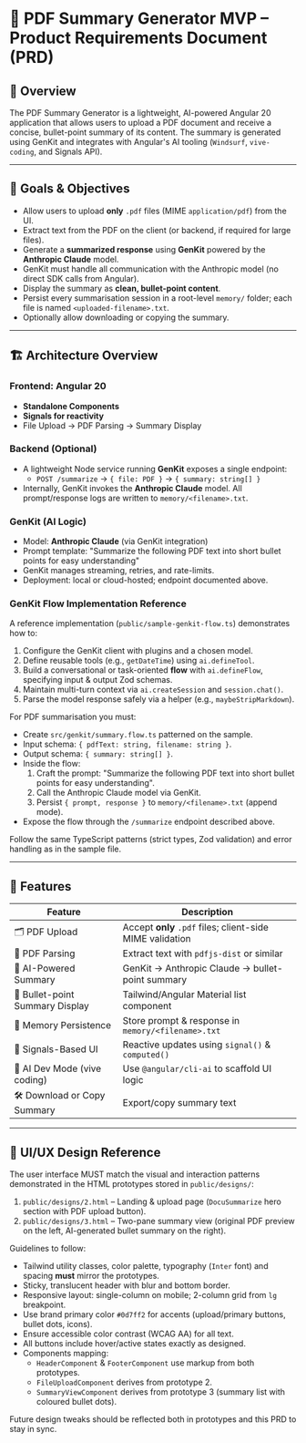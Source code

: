 # 📄 PDF Summary Generator MVP – Product Requirements Document (PRD)

## 🧩 Overview

The PDF Summary Generator is a lightweight, AI-powered Angular 20 application that allows users to upload a PDF document and receive a concise, bullet-point summary of its content. The summary is generated using GenKit and integrates with Angular's AI tooling (`Windsurf`, `vive-coding`, and Signals API).

---

## 🎯 Goals & Objectives

- Allow users to upload **only** `.pdf` files (MIME `application/pdf`) from the UI.
- Extract text from the PDF on the client (or backend, if required for large files).
- Generate a **summarized response** using **GenKit** powered by the **Anthropic Claude** model.
- GenKit must handle all communication with the Anthropic model (no direct SDK calls from Angular).
- Display the summary as **clean, bullet-point content**.
- Persist every summarisation session in a root-level `memory/` folder; each file is named `<uploaded-filename>.txt`.
- Optionally allow downloading or copying the summary.

---

## 🏗️ Architecture Overview

### Frontend: Angular 20

- **Standalone Components**
- **Signals for reactivity**
- File Upload → PDF Parsing → Summary Display

### Backend (Optional)

- A lightweight Node service running **GenKit** exposes a single endpoint:
    - `POST /summarize` → `{ file: PDF }` → `{ summary: string[] }`
- Internally, GenKit invokes the **Anthropic Claude** model. All prompt/response logs are written to `memory/<filename>.txt`.

### GenKit (AI Logic)

- Model: **Anthropic Claude** (via GenKit integration)
- Prompt template:
  "Summarize the following PDF text into short bullet points for easy understanding"
- GenKit manages streaming, retries, and rate-limits.
- Deployment: local or cloud-hosted; endpoint documented above.

### GenKit Flow Implementation Reference

A reference implementation (`public/sample-genkit-flow.ts`) demonstrates how to:

1. Configure the GenKit client with plugins and a chosen model.
2. Define reusable tools (e.g., `getDateTime`) using `ai.defineTool`.
3. Build a conversational or task-oriented **flow** with `ai.defineFlow`, specifying input & output Zod schemas.
4. Maintain multi-turn context via `ai.createSession` and `session.chat()`.
5. Parse the model response safely via a helper (e.g., `maybeStripMarkdown`).

For PDF summarisation you must:

- Create `src/genkit/summary.flow.ts` patterned on the sample.
- Input schema: `{ pdfText: string, filename: string }`.
- Output schema: `{ summary: string[] }`.
- Inside the flow:
    1. Craft the prompt: "Summarize the following PDF text into short bullet points for easy understanding".
    2. Call the Anthropic Claude model via GenKit.
    3. Persist `{ prompt, response }` to `memory/<filename>.txt` (append mode).
- Expose the flow through the `/summarize` endpoint described above.

Follow the same TypeScript patterns (strict types, Zod validation) and error handling as in the sample file.

---

## 📌 Features

| Feature                         | Description                                               |
| ------------------------------- | --------------------------------------------------------- |
| 🗂 PDF Upload                   | Accept **only** `.pdf` files; client-side MIME validation |
| 📜 PDF Parsing                  | Extract text with `pdfjs-dist` or similar                 |
| 🤖 AI-Powered Summary           | GenKit → Anthropic Claude → bullet-point summary          |
| 💬 Bullet-point Summary Display | Tailwind/Angular Material list component                  |
| 🧩 Memory Persistence           | Store prompt & response in `memory/<filename>.txt`        |
| 🔁 Signals-Based UI             | Reactive updates using `signal()` & `computed()`          |
| 🧠 AI Dev Mode (vive coding)    | Use `@angular/cli-ai` to scaffold UI logic                |
| 🛠 Download or Copy Summary     | Export/copy summary text                                  |

---

## 🎨 UI/UX Design Reference

The user interface MUST match the visual and interaction patterns demonstrated in the HTML prototypes stored in `public/designs/`:

1. `public/designs/2.html` – Landing & upload page (`DocuSummarize` hero section with PDF upload button).
2. `public/designs/3.html` – Two-pane summary view (original PDF preview on the left, AI-generated bullet summary on the right).

Guidelines to follow:

- Tailwind utility classes, color palette, typography (`Inter` font) and spacing **must** mirror the prototypes.
- Sticky, translucent header with blur and bottom border.
- Responsive layout: single-column on mobile; 2-column grid from `lg` breakpoint.
- Use brand primary color `#0d7ff2` for accents (upload/primary buttons, bullet dots, icons).
- Ensure accessible color contrast (WCAG AA) for all text.
- All buttons include hover/active states exactly as designed.
- Components mapping:
    - `HeaderComponent` & `FooterComponent` use markup from both prototypes.
    - `FileUploadComponent` derives from prototype 2.
    - `SummaryViewComponent` derives from prototype 3 (summary list with coloured bullet dots).

Future design tweaks should be reflected both in prototypes and this PRD to stay in sync.
